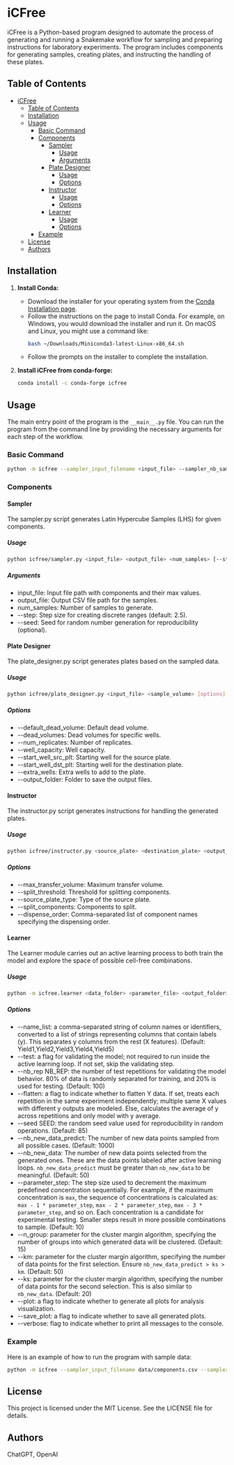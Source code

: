 # iCFree

iCFree is a Python-based program designed to automate the process of generating and running a Snakemake workflow for sampling and preparing instructions for laboratory experiments. The program includes components for generating samples, creating plates, and instructing the handling of these plates.

## Table of Contents

- [iCFree](#icfree)
  - [Table of Contents](#table-of-contents)
  - [Installation](#installation)
  - [Usage](#usage)
    - [Basic Command](#basic-command)
    - [Components](#components)
      - [Sampler](#sampler)
        - [Usage](#usage-1)
        - [Arguments](#arguments)
      - [Plate Designer](#plate-designer)
        - [Usage](#usage-2)
        - [Options](#options)
      - [Instructor](#instructor)
        - [Usage](#usage-3)
        - [Options](#options-1)
      - [Learner](#learner)
        - [Usage](#usage-4)
        - [Options](#options-2)
    - [Example](#example)
  - [License](#license)
  - [Authors](#authors)

## Installation

1. **Install Conda:**
   - Download the installer for your operating system from the [Conda Installation page](https://docs.conda.io/projects/conda/en/latest/user-guide/install/index.html).
   - Follow the instructions on the page to install Conda. For example, on Windows, you would download the installer and run it. On macOS and Linux, you might use a command like:
     ```bash
     bash ~/Downloads/Miniconda3-latest-Linux-x86_64.sh
     ```
   - Follow the prompts on the installer to complete the installation.

2. **Install iCFree from conda-forge:**
    ```bash
    conda install -c conda-forge icfree
    ```

## Usage

The main entry point of the program is the `__main__.py` file. You can run the program from the command line by providing the necessary arguments for each step of the workflow.

### Basic Command

```bash
python -m icfree --sampler_input_filename <input_file> --sampler_nb_samples <number_of_samples> --sampler_seed <seed> --sampler_output_filename <output_file> --plate_designer_input_filename <input_file> --plate_designer_sample_volume <volume> --plate_designer_default_dead_volume <dead_volume> --plate_designer_num_replicates <replicates> --plate_designer_well_capacity <capacity> --plate_designer_start_well_src_plt <start_well_src> --plate_designer_start_well_dst_plt <start_well_dst> --plate_generat...
```

### Components

#### Sampler
The sampler.py script generates Latin Hypercube Samples (LHS) for given components.

##### Usage

```bash
python icfree/sampler.py <input_file> <output_file> <num_samples> [--step <step_size>] [--seed <seed>]
```

##### Arguments

- input_file: Input file path with components and their max values.
- output_file: Output CSV file path for the samples.
- num_samples: Number of samples to generate.
- --step: Step size for creating discrete ranges (default: 2.5).
- --seed: Seed for random number generation for reproducibility (optional).

#### Plate Designer
The plate_designer.py script generates plates based on the sampled data.

##### Usage

```bash
python icfree/plate_designer.py <input_file> <sample_volume> [options]
```

##### Options

- --default_dead_volume: Default dead volume.
- --dead_volumes: Dead volumes for specific wells.
- --num_replicates: Number of replicates.
- --well_capacity: Well capacity.
- --start_well_src_plt: Starting well for the source plate.
- --start_well_dst_plt: Starting well for the destination plate.
- --extra_wells: Extra wells to add to the plate.
- --output_folder: Folder to save the output files.

#### Instructor
The instructor.py script generates instructions for handling the generated plates.

##### Usage

```bash
python icfree/instructor.py <source_plate> <destination_plate> <output_instructions> [options]
```

##### Options

- --max_transfer_volume: Maximum transfer volume.
- --split_threshold: Threshold for splitting components.
- --source_plate_type: Type of the source plate.
- --split_components: Components to split.
- --dispense_order: Comma-separated list of component names specifying the dispensing order.

#### Learner
The Learner module carries out an active learning process to both train the model and explore the space of possible cell-free combinations.

##### Usage

```bash
python -m icfree.learner <data_folder> <parameter_file> <output_folder> [options]
```

##### Options

  - --name_list: a comma-separated string of column names or identifiers, converted to a list of strings representing columns that contain labels (y). This separates y columns from the rest (X features). (Default: Yield1,Yield2,Yield3,Yield4,Yield5)
  - --test: a flag for validating the model; not required to run inside the active learning loop. If not set, skip the validating step.
  - --nb_rep NB_REP: the number of test repetitions for validating the model behavior. 80% of data is randomly separated for training, and 20% is used for testing. (Default: 100)
  - --flatten: a flag to indicate whether to flatten Y data. If set, treats each repetition in the same experiment independently; multiple same X values with different y outputs are modeled. Else, calculates the average of y across repetitions and only model with y average.
  - --seed SEED: the random seed value used for reproducibility in random operations. (Default: 85)
  - --nb_new_data_predict: The number of new data points sampled from all possible cases. (Default: 1000)
  - --nb_new_data: The number of new data points selected from the generated ones. These are the data points labeled after active learning loops. `nb_new_data_predict` must be greater than `nb_new_data` to be meaningful. (Default: 50)
  - --parameter_step: The step size used to decrement the maximum predefined concentration sequentially. For example, if the maximum concentration is `max`, the sequence of concentrations is calculated as: `max - 1 * parameter_step`, `max - 2 * parameter_step`, `max - 3 * parameter_step`, and so on. Each concentration is a candidate for experimental testing. Smaller steps result in more possible combinations to sample. (Default: 10)
  - --n_group: parameter for the cluster margin algorithm, specifying the number of groups into which generated data will be clustered. (Default: 15)
  - --km: parameter for the cluster margin algorithm, specifying the number of data points for the first selection. Ensure `nb_new_data_predict > ks > km`. (Default: 50)
  - --ks: parameter for the cluster margin algorithm, specifying the number of data points for the second selection. This is also similar to `nb_new_data`. (Default: 20)
  - --plot: a flag to indicate whether to generate all plots for analysis visualization.
  - --save_plot: a flag to indicate whether to save all generated plots.
  - --verbose: flag to indicate whether to print all messages to the console.

### Example

Here is an example of how to run the program with sample data:

```bash
python -m icfree --sampler_input_filename data/components.csv --sampler_nb_samples 100 --sampler_seed 42 --sampler_output_filename results/samples.csv --plate_designer_input_filename results/samples.csv --plate_designer_sample_volume 10 --plate_designer_default_dead_volume 2 --plate_designer_num_replicates 3 --plate_designer_well_capacity 200 --plate_designer_start_well_src_plt A1 --plate_designer_start_well_dst_plt B1 --plate_designer_output_folder results/plates --instructor_max_transfer_volume...
```

## License

This project is licensed under the MIT License. See the LICENSE file for details.

## Authors

ChatGPT, OpenAI
